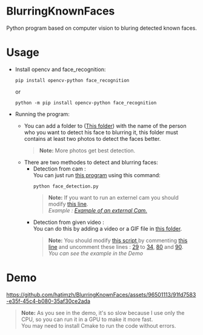 # BlurringKnownFaces
Python program based on computer vision to bluring detected known faces.
# Usage
- Install opencv and face_recognition:
  
    ```terminal
    pip install opencv-python face_recognition
    ```
    or
    ```terminal 
    python -m pip install opencv-python face_recognition
    ```
- Running the program:
    - You can add a folder to (<a href="./known_faces">This folder</a>) with the name of the person who you want to detect his face to blurring it, this folder must contains at least two photos to detect the faces better.
      > **Note:** More photos get best detection.
    - There are two methodes to detect and blurring faces:
      - Detection from cam : <br>
        You can just run <a href="./face_detection.py">this program</a> using this command:
        ```terminal
        python face_detection.py
        ```
        > **Note:** If you want to run an externel cam you should modify <a href="./face_detection.py#L27">this line</a>.<br>
      _Example : <a href="./Example">Example of an external Cam.</a>_
      - Detection from given video :<br>
        You can do this by adding a video or a GIF file in <a href="./Test">this folder</a>.
        >**Note:** You should modify <a href="./face_detection.py">this script </a> by commenting <a href="./face_detection.py#L27">this line</a> and uncomment these lines : <a href="./face_detection.py#L29">29</a> to <a href="./face_detection.py#L29">34</a>, <a href="./face_detection.py#L80">80</a> and <a href="./face_detection.py#L90">90</a>.<br>
      _You can see the example in the Demo_
        
# Demo

https://github.com/hatimzh/BlurringKnownFaces/assets/96501113/91fd7583-e35f-45c4-b080-35af30ce2ada


> **Note:** As you see in the demo, it's so slow because I use only the CPU, so you can run it in a GPU to make it more fast. <br>
> You may need to install Cmake to run the code without errors.
